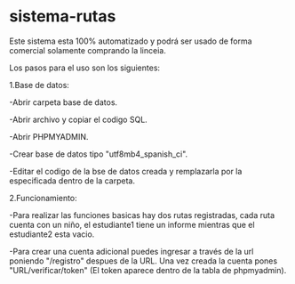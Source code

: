 # sistema-rutas

Este sistema esta 100% automatizado y podrá ser usado de forma comercial solamente comprando la linceia.

Los pasos para el uso son los siguientes:


1.Base de datos:

  -Abrir carpeta base de datos.
  
  -Abrir archivo y copiar el codigo SQL.
  
  -Abrir PHPMYADMIN.

  -Crear base de datos tipo "utf8mb4_spanish_ci".
  
  -Editar el codigo de la bse de datos creada y remplazarla por la especificada dentro de la carpeta.
  


2.Funcionamiento:

  -Para realizar las funciones basicas hay dos rutas registradas, cada ruta cuenta con un niño, el estudiante1 tiene un informe mientras que el estudiante2 esta vacio.
  
  -Para crear una cuenta adicional puedes ingresar a través de la url poniendo "/registro" despues de la URL. Una vez creada la cuenta pones "URL/verificar/token" (El token aparece dentro de la tabla de phpmyadmin).
